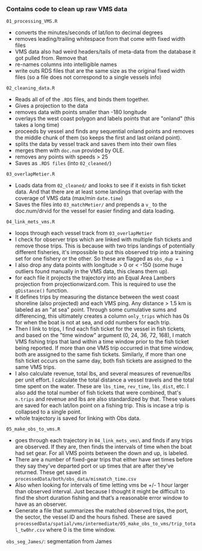 ### Contains code to clean up raw VMS data


`01_processing_VMS.R`

+ converts the minutes/seconds of lat/lon to decimal degrees
+ removes leading/trailing whitespace from that come with fixed width files
+ VMS data also had weird headers/tails of meta-data from the database it got pulled from. Remove that
+ re-names columns into intelligible names
+ write outs RDS files that are the same size as the original fixed width files (so a file does not correspond to a single vessels info)

`02_cleaning_data.R`

+ Reads all of of the `.RDS` files, and binds them together.
+ Gives a projection to the data
+ removes data with points smaller than -180 longitude
+ overlays the west coast polygon and labels points that are "onland" (this takes a long time)
+ proceeds by vessel and finds any sequential onland points and removes the middle chunk of them (so keeps the first and last onland point).
+ splits the data by vessel track and saves them into their own files
+ merges them with `doc.num` provided by OLE.
+ removes any points with speeds > 25
+ Saves as `.RDS files` (into `02_cleaned/`)

`03_overlapMetier.R`

+ Loads data from `02_cleaned/` and looks to see if it exists in fish ticket data. And that there are at least some landings that overlap with the coverage of VMS data (max/min `date.time`)
+ Saves the files into `03_matchMetier/` and prepends a `v_` to the doc.num/drvid for the vessel for easier finding and data loading.

`04_link_mets_vms.R`

+ loops through each vessel track from `03_overlapMetier`
+ I check for observer trips which are linked with multiple fish tickets and remove those trips. This is because with two trips landings of potentially different fisheries, it's impossible to put this observed trip into a training set for one fishery or the other. So these are flagged as `obs_dup = 1`
+ I also drop any data points with longitude > 0 or < -150 (some huge outliers found manually in the VMS data, this cleans them up).
+ for each file it projects the trajectory into an Equal Area Lambers projection from projectionwizard.com. This is required to use the `gDistance()` function.
+ It defines trips by measuring the distance between the west coast shoreline (also projected) and each VMS ping. Any distance > 1.5 km is labeled as an "at sea" point. Through some cumulative sums and differencing, this ultimately creates a column `only_trips` which has 0s for when the boat is not at sea, and odd numbers for each trip.
+ Then I link to trips, I find each fish ticket for the vessel in fish tickets, and based on the "time window" argument (0, 24, 36, 72, 168), I match VMS fishing trips that land within a time window prior to the fish ticket being reported. If more than one VMS trip occurred in that time window, both are assigned to the same fish tickets. Similarly, if more than one fish ticket occurs on the same day, both fish tickets are assigned to the same VMS trips.
+ I also calculate revenue, total lbs, and several measures of revenue/lbs per unit effort. I calculate the total distance a vessel travels and the total time spent on the water. These are `lbs_time`, `rev_time`, `lbs_dist`, etc. I also add the total number of fish tickets that were combined, that's `n.trips` and revenue and lbs are also standardized by that. These values are saved for each lat/lon point on a fishing trip. This is incase a trip is collapsed to a single point.
+ whole trajectory is saved for linking with Obs data.

`05_make_obs_to_vms.R`

+ goes through each trajectory in `04_link_mets_vms\` and finds if any trips are observed. If they are, then finds the intervals of time when the boat had set gear. For all VMS points between the down and up, is labeled.
+ There are a number of fixed-gear trips that either have set times before they say they’ve departed port or up times that are after they’ve returned. These get saved in `processedData/both/obs_data/mismatch_time.csv`
+ Also when looking for intervals of time letting vms be +/- 1 hour larger than observed interval. Just because I thought it might be difficult to find the short duration fishing and that’s a reasonable error window to have as an observer.
+ Generate a file that summarizes the matched observed trips, the port, the sector, the vessel ID and the hours fished. These are saved `processedData/spatial/vms/intermediate/05_make_obs_to_vms/trip_total_tw0hr.csv` where 0 is the time window. 


`obs_seg_James/`: segmentation from James
